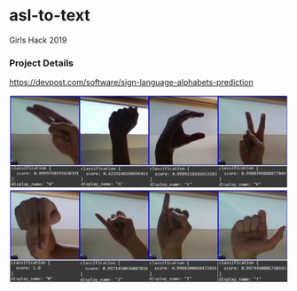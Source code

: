 # asl-to-text
 Girls Hack 2019

### Project Details
https://devpost.com/software/sign-language-alphabets-prediction

<p align="center">
  <img src="https://github.com/NiteshMistry/asl-to-text/blob/master/output.jpg?raw=true">
</p>
